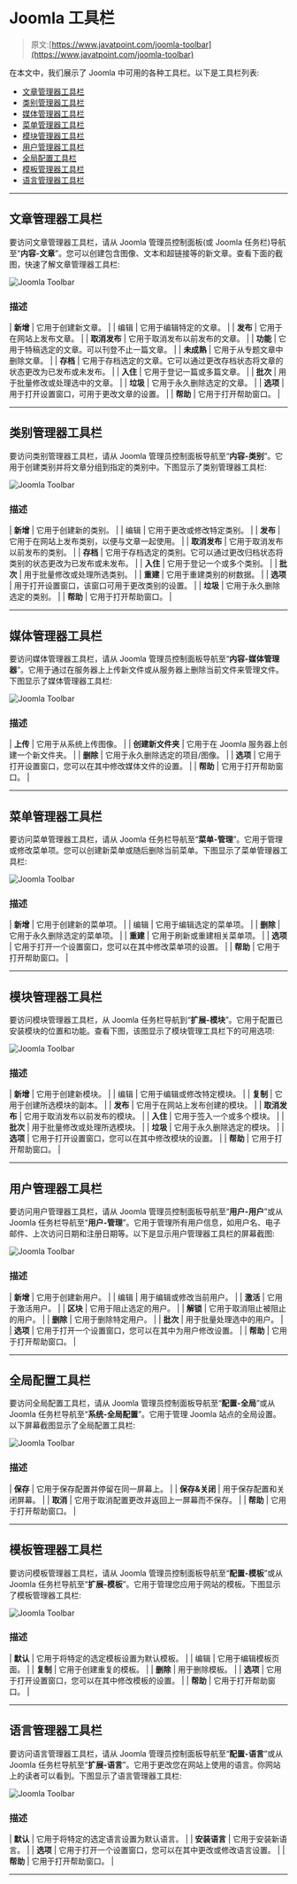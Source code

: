 # Joomla 工具栏

> 原文:[https://www.javatpoint.com/joomla-toolbar](https://www.javatpoint.com/joomla-toolbar)

在本文中，我们展示了 Joomla 中可用的各种工具栏。以下是工具栏列表:

*   [文章管理器工具栏](#Article)
*   [类别管理器工具栏](#Category)
*   [媒体管理器工具栏](#Media)
*   [菜单管理器工具栏](#Menu)
*   [模块管理器工具栏](#Module)
*   [用户管理器工具栏](#User)
*   [全局配置工具栏](#Global)
*   [模板管理器工具栏](#Template)
*   [语言管理器工具栏](#Language)

* * *

## 文章管理器工具栏

要访问文章管理器工具栏，请从 Joomla 管理员控制面板(或 Joomla 任务栏)导航至“**内容-文章**”。您可以创建包含图像、文本和超链接等的新文章。查看下面的截图，快速了解文章管理器工具栏:

![Joomla Toolbar](img/e73cbb2b192f739efe17a44c04b9a353.png)

### 描述

| **新增** | 它用于创建新文章。 |
| 编辑 | 它用于编辑特定的文章。 |
| **发布** | 它用于在网站上发布文章。 |
| **取消发布** | 它用于取消发布以前发布的文章。 |
| **功能** | 它用于特稿选定的文章。可以刊登不止一篇文章。 |
| **未成熟** | 它用于从专题文章中删除文章。 |
| **存档** | 它用于存档选定的文章。它可以通过更改存档状态将文章的状态更改为已发布或未发布。 |
| **入住** | 它用于登记一篇或多篇文章。 |
| **批次** | 用于批量修改或处理选中的文章。 |
| **垃圾** | 它用于永久删除选定的文章。 |
| **选项** | 用于打开设置窗口，可用于更改文章的设置。 |
| **帮助** | 它用于打开帮助窗口。 |

* * *

## 类别管理器工具栏

要访问类别管理器工具栏，请从 Joomla 管理员控制面板导航至“**内容-类别**”。它用于创建类别并将文章分组到指定的类别中。下图显示了类别管理器工具栏:

![Joomla Toolbar](img/a3387ba0dbe0b7214cc0f117b040c10b.png)

### 描述

| **新增** | 它用于创建新的类别。 |
| 编辑 | 它用于更改或修改特定类别。 |
| **发布** | 它用于在网站上发布类别，以便与文章一起使用。 |
| **取消发布** | 它用于取消发布以前发布的类别。 |
| **存档** | 它用于存档选定的类别。它可以通过更改归档状态将类别的状态更改为已发布或未发布。 |
| **入住** | 它用于登记一个或多个类别。 |
| **批次** | 用于批量修改或处理所选类别。 |
| **重建** | 它用于重建类别的树数据。 |
| **选项** | 用于打开设置窗口，该窗口可用于更改类别的设置。 |
| **垃圾** | 它用于永久删除选定的类别。 |
| **帮助** | 它用于打开帮助窗口。 |

* * *

## 媒体管理器工具栏

要访问媒体管理器工具栏，请从 Joomla 管理员控制面板导航至“**内容-媒体管理器**”。它用于通过在服务器上上传新文件或从服务器上删除当前文件来管理文件。下图显示了媒体管理器工具栏:

![Joomla Toolbar](img/912ee124e48cb26049b0f93dd043e270.png)

### 描述

| **上传** | 它用于从系统上传图像。 |
| **创建新文件夹** | 它用于在 Joomla 服务器上创建一个新文件夹。 |
| **删除** | 它用于永久删除选定的项目/图像。 |
| **选项** | 它用于打开设置窗口，您可以在其中修改媒体文件的设置。 |
| **帮助** | 它用于打开帮助窗口。 |

* * *

## 菜单管理器工具栏

要访问菜单管理器工具栏，请从 Joomla 任务栏导航至“**菜单-管理**”。它用于管理或修改菜单项。您可以创建新菜单或随后删除当前菜单。下图显示了菜单管理器工具栏:

![Joomla Toolbar](img/4dc3f2b9f0fb7c40e90a35471ef24b33.png)

### 描述

| **新增** | 它用于创建新的菜单项。 |
| 编辑 | 它用于编辑选定的菜单项。 |
| **删除** | 它用于永久删除选定的菜单项。 |
| **重建** | 它用于刷新或重建相关菜单项。 |
| **选项** | 它用于打开一个设置窗口，您可以在其中修改菜单项的设置。 |
| **帮助** | 它用于打开帮助窗口。 |

* * *

## 模块管理器工具栏

要访问模块管理器工具栏，从 Joomla 任务栏导航到“**扩展-模块**”。它用于配置已安装模块的位置和功能。查看下图，该图显示了模块管理工具栏下的可用选项:

![Joomla Toolbar](img/c3aebe5349bafda547eed1b2a7b75326.png)

### 描述

| **新增** | 它用于创建新模块。 |
| 编辑 | 它用于编辑或修改特定模块。 |
| **复制** | 它用于创建所选模块的副本。 |
| **发布** | 它用于在网站上发布创建的模块。 |
| **取消发布** | 它用于取消发布以前发布的模块。 |
| **入住** | 它用于签入一个或多个模块。 |
| **批次** | 用于批量修改或处理所选模块。 |
| **垃圾** | 它用于永久删除选定的模块。 |
| **选项** | 它用于打开设置窗口，您可以在其中修改模块的设置。 |
| **帮助** | 它用于打开帮助窗口。 |

* * *

## 用户管理器工具栏

要访问用户管理器工具栏，请从 Joomla 管理员控制面板导航至“**用户-用户**”或从 Joomla 任务栏导航至“**用户-管理**”。它用于管理所有用户信息，如用户名、电子邮件、上次访问日期和注册日期等。以下是显示用户管理器工具栏的屏幕截图:

![Joomla Toolbar](img/55f3b209f1410e2b74ccbdb2a2d99db7.png)

### 描述

| **新增** | 它用于创建新用户。 |
| 编辑 | 用于编辑或修改当前用户。 |
| **激活** | 它用于激活用户。 |
| **区块** | 它用于阻止选定的用户。 |
| **解锁** | 它用于取消阻止被阻止的用户。 |
| **删除** | 它用于删除特定用户。 |
| **批次** | 用于批量处理选中的用户。 |
| **选项** | 它用于打开一个设置窗口，您可以在其中为用户修改设置。 |
| **帮助** | 它用于打开帮助窗口。 |

* * *

## 全局配置工具栏

要访问全局配置工具栏，请从 Joomla 管理员控制面板导航至“**配置-全局**”或从 Joomla 任务栏导航至“**系统-全局配置**”。它用于管理 Joomla 站点的全局设置。以下屏幕截图显示了全局配置工具栏:

![Joomla Toolbar](img/f60bac49e5376b2ccd7364aa59e4bea3.png)

### 描述

| **保存** | 它用于保存配置并停留在同一屏幕上。 |
| **保存&关闭** | 用于保存配置和关闭屏幕。 |
| **取消** | 它用于取消配置更改并返回上一屏幕而不保存。 |
| **帮助** | 它用于打开帮助窗口。 |

* * *

## 模板管理器工具栏

要访问模板管理器工具栏，请从 Joomla 管理员控制面板导航至“**配置-模板**”或从 Joomla 任务栏导航至“**扩展-模板**”。它用于管理您应用于网站的模板。下图显示了模板管理器工具栏:

![Joomla Toolbar](img/467771d3b6b50a92a8491564aba620cb.png)

### 描述

| **默认** | 它用于将特定的选定模板设置为默认模板。 |
| 编辑 | 它用于编辑模板页面。 |
| **复制** | 它用于创建重复的模板。 |
| **删除** | 用于删除模板。 |
| **选项** | 它用于打开设置窗口，您可以在其中修改模板的设置。 |
| **帮助** | 它用于打开帮助窗口。 |

* * *

## 语言管理器工具栏

要访问语言管理器工具栏，请从 Joomla 管理员控制面板导航至“**配置-语言**”或从 Joomla 任务栏导航至“**扩展-语言**”。它用于更改您在网站上使用的语言。你网站上的读者可以看到。下图显示了语言管理器工具栏:

![Joomla Toolbar](img/c8e6d5e4eb8f84c4aec8596f9f9965b6.png)

### 描述

| **默认** | 它用于将特定的选定语言设置为默认语言。 |
| **安装语言** | 它用于安装新语言。 |
| **选项** | 它用于打开一个设置窗口，您可以在其中更改或修改语言设置。 |
| **帮助** | 它用于打开帮助窗口。 |

* * *